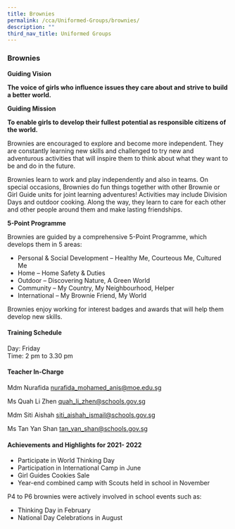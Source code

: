 ```yaml
---
title: Brownies
permalink: /cca/Uniformed-Groups/brownies/
description: ""
third_nav_title: Uniformed Groups
---
```

### Brownies

**Guiding Vision**

**The voice of girls who influence issues they care about and strive to build a better world.**

  

**Guiding Mission**

**To enable girls to develop their fullest potential as responsible citizens of the world.**

  

Brownies are encouraged to explore and become more independent. They are constantly learning new skills and challenged to try new and adventurous activities that will inspire them to think about what they want to be and do in the future.

  

Brownies learn to work and play independently and also in teams. On special occasions, Brownies do fun things together with other Brownie or Girl Guide units for joint learning adventures! Activities may include Division Days and outdoor cooking. Along the way, they learn to care for each other and other people around them and make lasting friendships.

  

**5-Point Programme**

  

Brownies are guided by a comprehensive 5-Point Programme, which develops them in 5 areas:

*   Personal & Social Development – Healthy Me, Courteous Me, Cultured Me
*   Home – Home Safety & Duties
*   Outdoor – Discovering Nature, A Green World
*   Community – My Country, My Neighbourhood, Helper
*   International – My Brownie Friend, My World

  

Brownies enjoy working for interest badges and awards that will help them develop new skills.

  

#### Training Schedule

Day: Friday<Br>
Time: 2 pm to 3.30 pm

#### Teacher In-Charge

Mdm Nurafida [nurafida\_mohamed\_anis@moe.edu.sg](mailto:nurafida_mohamed_anis@moe.edu.sg)  

Ms Quah Li Zhen [quah\_li\_zhen@schools.gov.sg](mailto:quah_li_zhen@schools.gov.sg)  

Mdm Siti Aishah [siti\_aishah\_ismail@schools.gov.sg](mailto:siti_aishah_ismail@schools.gov.sg)

Ms Tan Yan Shan [tan\_yan\_shan@schools.gov.sg](mailto:tan_yan_shan@schools.gov.sg)

#### Achievements and Highlights for 2021- 2022

*   Participate in World Thinking Day
*   Participation in International Camp in June
*   Girl Guides Cookies Sale
*   Year-end combined camp with Scouts held in school in November

  

P4 to P6 brownies were actively involved in school events such as:

*   Thinking Day in February
*   National Day Celebrations in August